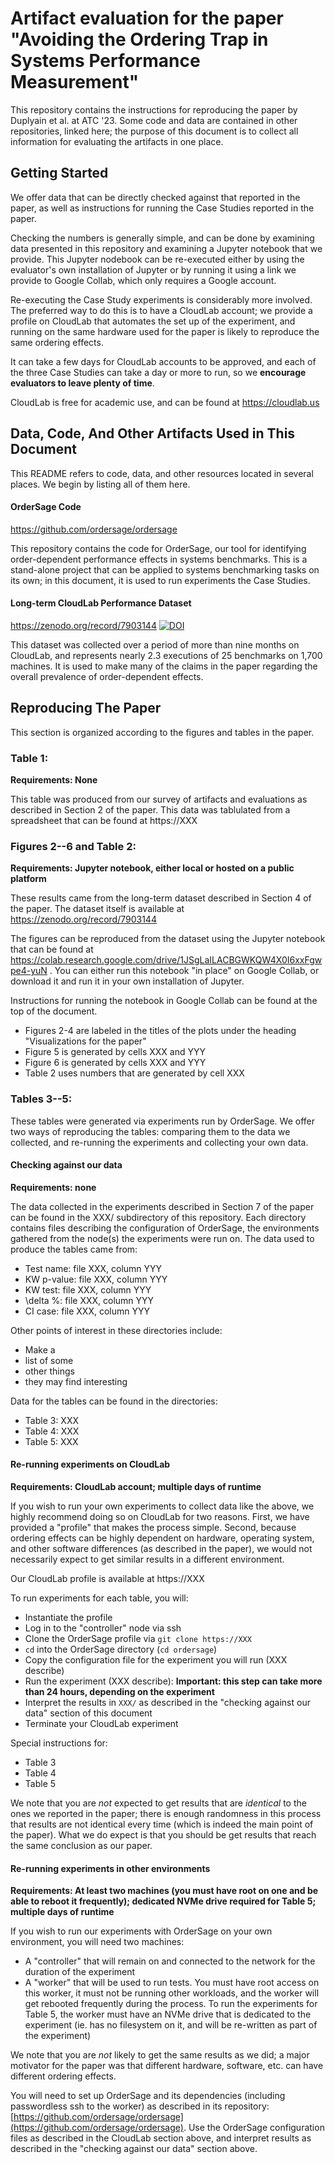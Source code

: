 # Artifact evaluation for the paper "Avoiding the Ordering Trap in Systems Performance Measurement"

This repository contains the instructions for reproducing the paper by Duplyain
et al. at ATC '23. Some code and data are contained in other repositories,
linked here; the purpose of this document is to collect all information for
evaluating the artifacts in one place. 

## Getting Started

We offer data that can be directly checked against that reported in the paper,
as well as instructions for running the Case Studies reported in the paper.

Checking the numbers is generally simple, and can be done by examining data
presented in this repository and examining a Jupyter notebook that we provide.
This Jupyter nodebook can be re-executed either by using the evaluator's own
installation of Jupyter or by running it using a link we provide to Google
Collab, which only requires a Google account.

Re-executing the Case Study experiments is considerably more involved. The
preferred way to do this is to have a CloudLab account; we provide a profile on
CloudLab that automates the set up of the experiment, and running on the same
hardware used for the paper is likely to reproduce the same ordering effects.

It can take a few days for CloudLab accounts to be approved, and each of the
three Case Studies can take a day or more to run, so we **encourage evaluators to
leave plenty of time**.

CloudLab is free for academic use, and can be found at https://cloudlab.us 

## Data, Code, And Other Artifacts Used in This Document

This README refers to code, data, and other resources located in several
places. We begin by listing all of them here.

#### OrderSage Code

https://github.com/ordersage/ordersage

This repository contains the code for OrderSage, our tool for identifying order-dependent performance effects in systems benchmarks. This is a stand-alone project that can be applied to systems benchmarking tasks on its own; in this document, it is used to run experiments the Case Studies.

#### Long-term CloudLab Performance Dataset

https://zenodo.org/record/7903144 [![DOI](https://zenodo.org/badge/DOI/10.5281/zenodo.7903144.svg)](https://doi.org/10.5281/zenodo.7903144)

This dataset was collected over a period of more than nine months on CloudLab, and represents nearly 2.3 executions of 25 benchmarks on 1,700 machines. It is used to make many of the claims in the paper regarding the overall prevalence of order-dependent effects.
 
## Reproducing The Paper

This section is organized according to the figures and tables in the paper.


### Table 1:

**Requirements: None**

This table was produced from our survey of artifacts and evaluations as
described in Section 2 of the paper. This data was tablulated from a
spreadsheet that can be found at https://XXX

### Figures 2--6 and Table 2:

**Requirements: Jupyter notebook, either local or hosted on a public platform**

These results came from the long-term dataset described in Section 4 of the
paper. The dataset itself is available at https://zenodo.org/record/7903144

The figures can be reproduced from the dataset using the Jupyter notebook that
can be found at
https://colab.research.google.com/drive/1JSgLaILACBGWKQW4X0I6xxFgwpe4-yuN . You
can either run this notebook "in place" on Google Collab, or download it and
run it in your own installation of Jupyter.

Instructions for running the notebook in Google Collab can be found at the top
of the document.

* Figures 2-4 are labeled in the titles of the plots under the heading "Visualizations for the paper"
* Figure 5 is generated by cells XXX and YYY
* Figure 6 is generated by cells XXX and YYY
* Table 2 uses numbers that are generated by cell XXX

### Tables 3--5:

These tables were generated via experiments run by OrderSage. We offer two ways
of reproducing the tables: comparing them to the data we collected, and
re-running the experiments and collecting your own data.

#### Checking against our data

**Requirements: none**

The data collected in the experiments described in Section 7 of the paper can
be found in the XXX/ subdirectory of this repository. Each directory contains
files describing the configuration of OrderSage, the environments gathered from
the node(s) the experiments were run on. The data used to produce the tables
came from:

* Test name: file XXX, column YYY
* KW p-value: file XXX, column YYY
* KW test: file XXX, column YYY
* \delta %: file XXX, column YYY
* CI case: file XXX, column YYY

Other points of interest in these directories include:

* Make a
* list of some
* other things
* they may find interesting

Data for the tables can be found in the directories:

* Table 3: XXX
* Table 4: XXX
* Table 5: XXX

#### Re-running experiments on CloudLab

**Requirements: CloudLab account; multiple days of runtime**

If you wish to run your own experiments to collect data like the above, we
highly recommend doing so on CloudLab for two reasons. First, we have provided
a "profile" that makes the process simple. Second, because ordering effects can
be highly dependent on hardware, operating system, and other software
differences (as described in the paper), we would not necessarily expect to get
similar results in a different environment.

Our CloudLab profile is available at https://XXX

To run experiments for each table, you will:

* Instantiate the profile
* Log in to the "controller" node via ssh
* Clone the OrderSage profile via `git clone https://XXX`
* `cd` into the OrderSage directory (`cd ordersage`)
* Copy the configuration file for the experiment you will run (XXX describe)
* Run the experiment (XXX describe): **Important: this step can take more than 24 hours, depending on the experiment**
* Interpret the results in `XXX/` as described in the "checking against our data" section of this document
* Terminate your CloudLab experiment

Special instructions for:

* Table 3
* Table 4
* Table 5

We note that you are *not* expected to get results that are *identical* to the
ones we reported in the paper; there is enough randomness in this process that
results are not identical every time (which is indeed the main point of the
paper). What we do expect is that you should be get results that reach the same
conclusion as our paper.

#### Re-running experiments in other environments

**Requirements: At least two machines (you must have root on one and be able to reboot it frequently); dedicated NVMe drive required for Table 5; multiple days of runtime**

If you wish to run our experiments with OrderSage on your own environment, you will need two machines:

* A "controller" that will remain on and connected to the network for the duration of the experiment
* A "worker" that will be used to run tests. You must have root access on this worker, it must not be running other workloads, and the worker will get rebooted frequently during the process. To run the experiments for Table 5, the worker must have an NVMe drive that is dedicated to the experiment (ie. has no filesystem on it, and will be re-written as part of the experiment)

We note that you are *not* likely to get the same results as we did; a major
motivator for the paper was that different hardware, software, etc. can have 
different ordering effects.

You will need to set up OrderSage and its dependencies (including passwordless
ssh to the worker) as described in its repository: [https://github.com/ordersage/ordersage](https://github.com/ordersage/ordersage). Use the
OrderSage configuration files as described in the CloudLab section above, and
interpret results as described in the "checking against our data" section
above.

